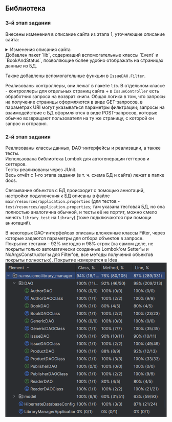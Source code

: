 ## Библиотека
### 3-й этап задания
Внесены изменения в описание сайта из этапа 1, уточняющие описание сайта:  
<details>
<summary>Изменения описания сайта</summary>  

- переход на "Выдать книгу" со страницы "Книги" удалён, аналогичный переход введёт со страницы "Список экземпляров книги"  

- в описание страницы "Читатели" добавлена возможность отфильтровать  

- в описание страницы "Книги" добавлена возможность фильтрации по ISBN и удаления книги  

- в описание страницы "Список экземпляров книги" добавлена возможность переход на страницу выдачи некого экземпляра или возврата его в библиотеку  

- в описание страницы "Экземпляр книги" добавлена возможность вернуть экземпляр в библиотеку.  

</details>
Добавлен пакет `lib`, содержащий вспомогательные классы `Event` и `BookAndStatus`, позволяющие более удобно отображать на страницах данные из БД.
  
Также добавлены вспомогательные функции в `IssueDAO.Filter`.  
  
Реализованы контроллеры, они лежат в пакете `lib`. В отдельном классе - контроллеры для отдельных страниц сайта + в `IssueController` есть обработчик запроса на возврат книги. Общая логика в том, что запросы на получение страницы оформляются в виде GET-запросов, в параметрах URI могут указываться параметры фильтрации; запросы на взаимодействие с БД оформляются в виде POST-запросов, которые обычно возвращают пользователя на ту же страницу, с которой он запрос и отправил.
### 2-й этап задания
Реализованы классы данных, DAO-интерфейсы и реализации, а также тесты.  
Использована библиотека Lombok для автогенерации геттеров и сеттеров.  
Тесты реализованы через JUnit.  
Весь отчёт с 1-го этапа задания (в т. ч. схема БД и сайта) лежат в папке docs.  

Связывание объектов с БД происходит с помощью аннотаций, настройки подключения к БД описаны в файле ``main/resources/application.properties`` (для тестов - ``test/resources/application.properties``; там указана тестовая БД, но она полностью аналогична обычной, и тесты её не портят, можно смело менять ``library_test`` на ``library``) (тоже подключаются при помощи аннотаций).  

В некоторых DAO-интерфейсах описаны вложенные классы Filter, через которые задаются параметры для отбора объектов в запросе. Покрытие тестами - 92% методов и 98% строк (на самом деле, не покрыты только автоматически созданные Lombok'ом Setter'ы и NoArgsConstructor'ы для Filter'ов, все методы получения объектов покрыты полностью). Покрытие измеряется в Idea.  
![Покрытие](/docs/test_coverage.png)